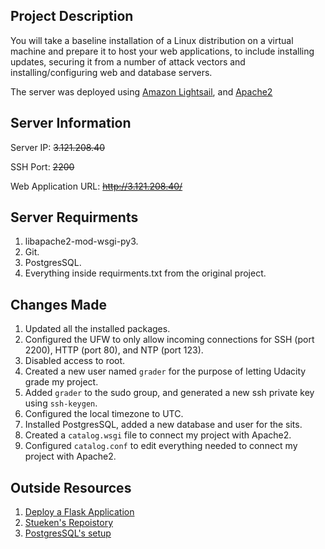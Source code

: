 ## Project Description
You will take a baseline installation of a Linux distribution on a virtual machine and prepare it to host your web applications, to include installing updates, securing it from a number of attack vectors and installing/configuring web and database servers.

The server was deployed using [Amazon Lightsail](https://lightsail.aws.amazon.com), and [Apache2](https://httpd.apache.org/)

## Server Information
Server IP: ~~3.121.208.40~~

SSH Port: ~~2200~~

Web Application URL: ~~http://3.121.208.40/~~

## Server Requirments
1. libapache2-mod-wsgi-py3.
2. Git.
3. PostgresSQL.
4. Everything inside requirments.txt from the original project.

##  Changes Made
 1. Updated all the installed packages.
 2. Configured the UFW to only allow incoming connections for SSH (port 2200), HTTP (port 80), and NTP (port 123).
 3. Disabled access to root.
 4. Created a new user named `grader` for the purpose of letting Udacity grade my project.
 5. Added `grader` to the sudo group, and generated a new ssh private key using `ssh-keygen`.
 6. Configured the local timezone to UTC.
 7. Installed PostgresSQL, added a new database and user for the sits.
 8. Created a `catalog.wsgi` file to connect my project with Apache2.
 9. Configured `catalog.conf` to edit everything needed to connect my project with Apache2.
 

## Outside Resources
1. [Deploy a Flask Application](https://www.digitalocean.com/community/tutorials/how-to-deploy-a-flask-application-on-an-ubuntu-vps)
2. [Stueken's Repoistory](https://github.com/stueken/FSND-P5_Linux-Server-Configuration)
3. [PostgresSQL's setup](https://tecadmin.net/install-postgresql-server-on-ubuntu/)
